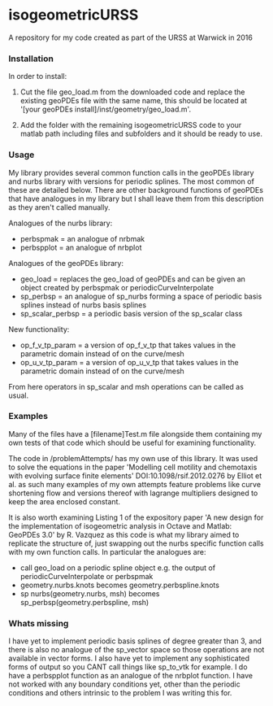 # isogeometricURSS
A repository for my code created as part of the URSS at Warwick in 2016

### Installation
In order to install: 

1) Cut the file geo_load.m from the downloaded code and replace the existing geoPDEs file with the same name, this should be located at '[your geoPDEs install]/inst/geometry/geo_load.m'.

2) Add the folder with the remaining isogeometricURSS code to your matlab path including files and subfolders and it should be ready to use.

### Usage
My library provides several common function calls in the geoPDEs library and nurbs library with versions for periodic splines. The most common of these are detailed below. There are other background functions of geoPDEs that have analogues in my library but I shall leave them from this description as they aren't called manually. 

Analogues of the nurbs library:
- perbspmak = an analogue of nrbmak
- perbspplot = an analogue of nrbplot

Analogues of the geoPDEs library:
- geo_load = replaces the geo_load of geoPDEs and can be given an object created by perbspmak or periodicCurveInterpolate
- sp_perbsp = an analogue of sp_nurbs forming a space of periodic basis splines instead of nurbs basis splines
- sp_scalar_perbsp = a periodic basis version of the sp_scalar class

New functionality:
- op_f_v_tp_param = a version of op_f_v_tp that takes values in the parametric domain instead of on the curve/mesh
- op_u_v_tp_param = a version of op_u_v_tp that takes values in the parametric domain instead of on the curve/mesh

From here operators in sp_scalar and msh operations can be called as usual.

### Examples
Many of the files have a [filename]Test.m file alongside them containing my own tests of that code which should be useful for examining functionality. 

The code in /problemAttempts/ has my own use of this library. It was used to solve the equations in the paper 'Modelling cell motility and chemotaxis with evolving surface finite elements' DOI:10.1098/rsif.2012.0276 by Elliot et al. as such many examples of my own attempts feature problems like curve shortening flow and versions thereof with lagrange multipliers designed to keep the area enclosed constant. 

It is also worth examining Listing 1 of the expository paper 'A new design for the implementation of isogeometric analysis in Octave and Matlab: GeoPDEs 3.0' by R. Vazquez as this code is what my library aimed to replicate the structure of, just swapping out the nurbs specific function calls with my own function calls. In particular the analogues are:
- call geo_load on a periodic spline object e.g. the output of periodicCurveInterpolate or perbspmak
- geometry.nurbs.knots becomes geometry.perbspline.knots
- sp nurbs(geometry.nurbs, msh) becomes sp_perbsp(geometry.perbspline, msh)

### Whats missing
I have yet to implement periodic basis splines of degree greater than 3, and there is also no analogue of the sp_vector space so those operations are not available in vector forms. 
I also have yet to implement any sophisticated forms of output so you CANT call things like sp_to_vtk for example. I do have a perbspplot function as an analogue of the nrbplot function.
I have not worked with any boundary conditions yet, other than the periodic conditions and others intrinsic to the problem I was writing this for. 
